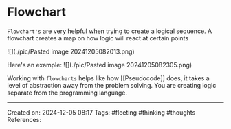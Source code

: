 # Flowchart

`Flowchart's` are very helpful when trying to create a logical sequence. A flowchart creates a map on how logic will react at certain points

![](./pic/Pasted image 20241205082013.png)

Here's an example:
![](./pic/Pasted image 20241205082305.png)

Working with `flowcharts` helps like how [[Pseudocode]] does, it takes a level of abstraction away from the problem solving. You are creating logic separate from the programming language.

---

Created on: 2024-12-05 08:17
Tags: #fleeting #thinking #thoughts
References:
